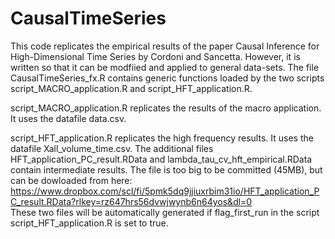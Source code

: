 # CausalTimeSeries
This code replicates the empirical results of the paper Causal Inference for High-Dimensional Time Series by Cordoni and Sancetta.
However, it is written so that it can be modfiied and applied to general data-sets. 
The file CausalTimeSeries_fx.R contains generic functions loaded by the two scripts script_MACRO_application.R and script_HFT_application.R. 

script_MACRO_application.R replicates the results of the macro application. It uses the datafile data.csv.

script_HFT_application.R replicates the high frequency results. It uses the datafile Xall_volume_time.csv. The additional files HFT_application_PC_result.RData and lambda_tau_cv_hft_empirical.RData contain intermediate results. The file is too big to be committed (45MB), but can be dowloaded from here: https://www.dropbox.com/scl/fi/5pmk5dq9jjiuxrbim31io/HFT_application_PC_result.RData?rlkey=rz647hrs56dvwjwynb6n64yos&dl=0  
These two files will be automatically generated if flag_first_run in the script script_HFT_application.R is set to true. 

